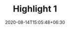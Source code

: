 ---
title: "Highlight 1"
date: 2020-08-14T15:05:48+06:30
fburl: "web.facebook.com/htethtet.oomyanmar/videos/618136218826083/"
---